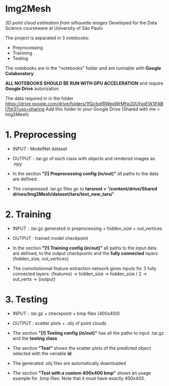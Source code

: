 # Img2Mesh
*3D point cloud estimation from silhouette images*
Developed for the Data Science courseware at University of São Paulo

The project is separated in 3 notebooks:
- Preprocessing
- Trainning
- Testing

The notebooks are in the "notebooks" folder and are runnable with **Google Colaboratory**

**ALL NOTEBOOKS SHOULD BE RUN WITH GPU ACCELERATION**
and require **Google Drive** autorization

The data required in in the folder
https://drive.google.com/drive/folders/1fQcbqfRWepWrMfw20UfxqEW3FABt7bt3?usp=sharing
Add this folder to your Google Drive (Shared with me > Img2Mesh)


# 1. Preprocessing
- INPUT  : ModelNet dataset
- OUTPUT : .tar.gz of each class with objects and rendered images as .npy

- In the section **"[!] Preprocessing config (in/out)"** all paths to the data are defined.
- The compressed .tar.gz files go to
**tarsroot = '/content/drive/Shared drives/Img2Mesh/dataset/tars/test_new_tars/'**


# 2. Training
- INPUT  : .tar.gz generated in preprocessing + hidden_size + out_vertices
- OUTPUT : trained model checkpoint

- In the section **"[!] Training config (in/out)"** all paths to the input data are defined,
to the output checkpoints and the **fully connected** layers {hidden_size, out_vertices}

- The convolutionnal feature extraction network gives inputs for 3 fully connected layers:
{features} -> hidden_size -> hidden_size / 2 -> out_verts -> {output}


# 3. Testing
- INPUT  : .tar.gz + checkpoint + bmp files (400x400)
- OUTPUT : scatter plots + .obj of point clouds

- The section **"[!] Testing config (in/out)"** has all the paths to input .tar.gz
and the **testing class**

- The section **"Test"** shows the scatter plots of the predicted object selected with the variable **id**.
- The generated .obj files are automatically downloaded

- The section **"Test with a custom 400x400 bmp"** shows an usage example for .bmp files.
Note that it must have exactly 400x400.